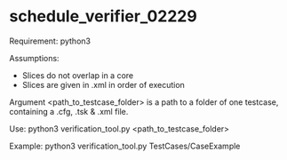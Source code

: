 # schedule_verifier_02229

Requirement: python3

Assumptions:
- Slices do not overlap in a core
- Slices are given in .xml in order of execution

Argument <path_to_testcase_folder> is a path to a folder of one testcase, containing a .cfg, .tsk & .xml file.

Use: python3 verification_tool.py <path_to_testcase_folder>

Example: python3 verification_tool.py TestCases/CaseExample
